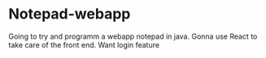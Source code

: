 # Notepad-webapp
Going to try and programm a webapp notepad in java. Gonna use React to take care of the front end. Want login feature 
